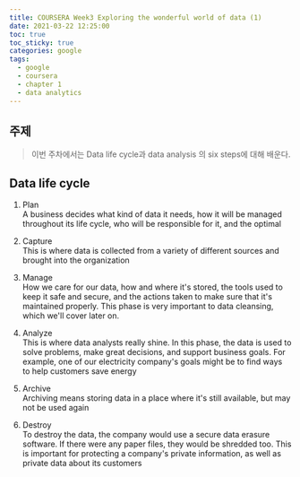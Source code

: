 ```yaml
---
title: COURSERA Week3 Exploring the wonderful world of data (1)
date: 2021-03-22 12:25:00
toc: true
toc_sticky: true
categories: google
tags:
  - google
  - coursera
  - chapter 1
  - data analytics
---
```



## 주제

>이번 주차에서는 Data life cycle과 data analysis 의 six steps에 대해 배운다.

## Data life cycle

1. Plan  
A business decides what kind of data it needs, how it will be managed throughout its life cycle, who will be responsible for it, and the optimal

2. Capture  
This is where data is collected from a variety of different sources and brought into the organization

3. Manage  
How we care for our data, how and where it's stored, the tools used to keep it safe and secure, and the actions taken to make sure that it's maintained properly. This phase is very important to data cleansing, which we'll cover later on.

4. Analyze      
This is where data analysts really shine. In this phase, the data is used to solve problems, make great decisions, and support business goals. For example, one of our electricity company's goals might be to find ways to help customers save energy

5. Archive  
Archiving means storing data in a place where it's still available, but may not be used again

6. Destroy  
To destroy the data, the company would use a secure data erasure software. If there were any paper files, they would be shredded too. This is important for protecting a company's private information, as well as private data about its customers
